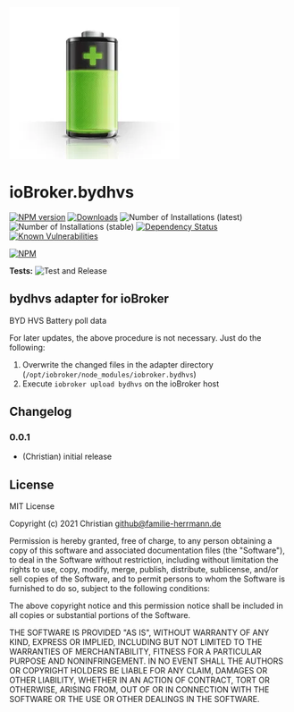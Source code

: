 ![Logo](admin/bydhvs.png)
# ioBroker.bydhvs

[![NPM version](http://img.shields.io/npm/v/iobroker.bydhvs.svg)](https://www.npmjs.com/package/iobroker.bydhvs)
[![Downloads](https://img.shields.io/npm/dm/iobroker.bydhvs.svg)](https://www.npmjs.com/package/iobroker.bydhvs)
![Number of Installations (latest)](http://iobroker.live/badges/bydhvs-installed.svg)
![Number of Installations (stable)](http://iobroker.live/badges/bydhvs-stable.svg)
[![Dependency Status](https://img.shields.io/david/christianh17/iobroker.bydhvs.svg)](https://david-dm.org/christianh17/iobroker.bydhvs)
[![Known Vulnerabilities](https://snyk.io/test/github/christianh17/ioBroker.bydhvs/badge.svg)](https://snyk.io/test/github/christianh17/ioBroker.bydhvs)

[![NPM](https://nodei.co/npm/iobroker.bydhvs.png?downloads=true)](https://nodei.co/npm/iobroker.bydhvs/)

**Tests:** ![Test and Release](https://github.com/christianh17/ioBroker.bydhvs/workflows/Test%20and%20Release/badge.svg)

## bydhvs adapter for ioBroker

BYD HVS Battery poll data


For later updates, the above procedure is not necessary. Just do the following:
1. Overwrite the changed files in the adapter directory (`/opt/iobroker/node_modules/iobroker.bydhvs`)
1. Execute `iobroker upload bydhvs` on the ioBroker host

## Changelog

### 0.0.1
* (Christian) initial release

## License
MIT License

Copyright (c) 2021 Christian <github@familie-herrmann.de>

Permission is hereby granted, free of charge, to any person obtaining a copy
of this software and associated documentation files (the "Software"), to deal
in the Software without restriction, including without limitation the rights
to use, copy, modify, merge, publish, distribute, sublicense, and/or sell
copies of the Software, and to permit persons to whom the Software is
furnished to do so, subject to the following conditions:

The above copyright notice and this permission notice shall be included in all
copies or substantial portions of the Software.

THE SOFTWARE IS PROVIDED "AS IS", WITHOUT WARRANTY OF ANY KIND, EXPRESS OR
IMPLIED, INCLUDING BUT NOT LIMITED TO THE WARRANTIES OF MERCHANTABILITY,
FITNESS FOR A PARTICULAR PURPOSE AND NONINFRINGEMENT. IN NO EVENT SHALL THE
AUTHORS OR COPYRIGHT HOLDERS BE LIABLE FOR ANY CLAIM, DAMAGES OR OTHER
LIABILITY, WHETHER IN AN ACTION OF CONTRACT, TORT OR OTHERWISE, ARISING FROM,
OUT OF OR IN CONNECTION WITH THE SOFTWARE OR THE USE OR OTHER DEALINGS IN THE
SOFTWARE.